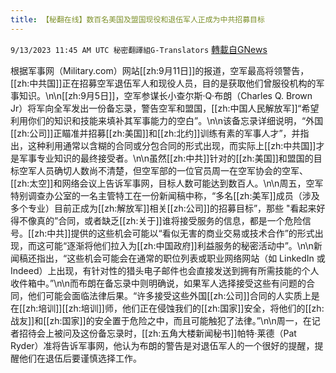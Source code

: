 ```yaml
---
title: 【秘翻在线】数百名美国及盟国现役和退伍军人正成为中共招募目标
---
```

`9/13/2023 11:45 AM UTC 秘密翻譯組G-Translators` [轉載自GNews](https://gnews.org/articles/1685327)

根据军事网（Military.com）网站[[zh:9月11日]]的报道，空军最高将领警告，[[zh:中共国]]正在招募空军退伍军人和现役人员，目的是获取他们曾服役机构的军事知识。\n\n[[zh:9月5日]]，空军参谋长小查尔斯·Q·布朗（Charles Q. Brown Jr）将军向全军发出一份备忘录，警告空军和盟国，[[zh:中国人民解放军]]“希望利用你们的知识和技能来填补其军事能力的空白”。\n\n该备忘录详细说明，“外国[[zh:公司]]正瞄准并招募[[zh:美国]]和[[zh:北约]]训练有素的军事人才”，并指出，这种利用通常以含糊的合同或分包合同的形式出现，而实际上[[zh:中共国]]才是军事专业知识的最终接受者。\n\n虽然[[zh:中共]]针对的[[zh:美国]]和盟国的目标空军人员确切人数尚不清楚，但空军部的一位官员周一在空军协会的空军、[[zh:太空]]和网络会议上告诉军事网，目标人数可能达到数百人。\n\n周五，空军特别调查办公室的一名主管特工在一份新闻稿中称，“多名[[zh:美军]]成员（涉及多个专业）目前正成为[[zh:解放军]]相关[[zh:公司]]的招募目标”，那些 \"看起来好得不像真的”合同，或者缺乏[[zh:关于]]谁将接受服务的信息，都是一个危险信号。[[zh:中共]]提供的这些机会可能以“看似无害的商业交易或技术合作”的形式出现，而这可能“逐渐将他们拉入为[[zh:中国政府]]利益服务的秘密活动中”。\n\n新闻稿还指出，“这些机会可能会在通常的职位列表或职业网络网站（如 LinkedIn 或 Indeed）上出现，有针对性的猎头电子邮件也会直接发送到拥有所需技能的个人收件箱中。”\n\n而布朗在备忘录中则明确说，如果军人选择接受这些有问题的合同，他们可能会面临法律后果。“许多接受这些外国[[zh:公司]]合同的人实质上是在[[zh:培训]][[zh:培训]]师，他们正在侵蚀我们的[[zh:国家]]安全，将他们的[[zh:战友]]和[[zh:国家]]的安全置于危险之中，而且可能触犯了法律。”\n\n周一，在记者招待会上被问及这份备忘录时，[[zh:五角大楼新闻秘书]]帕特·莱德（Pat Ryder）准将告诉军事网，他认为布朗的警告是对退伍军人的一个很好的提醒，提醒他们在退伍后要谨慎选择工作。

